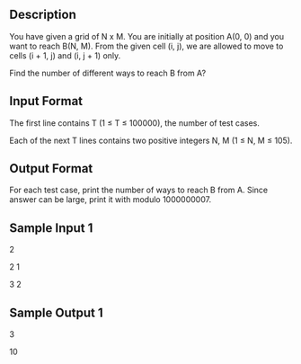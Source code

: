 ## Description

You have given a grid of N x M. You are initially at position A(0, 0) and you want to reach B(N, M). From the given cell (i, j), we are allowed to move to cells (i + 1, j) and (i, j + 1) only.

Find the number of different ways to reach B from A?
 


## Input Format

The first line contains T (1 ≤ T ≤ 100000), the number of test cases.

Each of the next T lines contains two positive integers N, M (1 ≤ N, M ≤ 105).

## Output Format

For each test case, print the number of ways to reach B from A. Since answer can be large, print it with modulo 1000000007.

## Sample Input 1


2

2 1

3 2

## Sample Output 1


3

10


